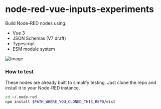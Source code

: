 # node-red-vue-inputs-experiments

Build Node-RED nodes using:

- Vue 3
- JSON Schemas (V7 draft)
- Typescript
- ESM module system

![Image](https://github.com/user-attachments/assets/683d4377-371a-4f2a-8750-f93e0eb6649f)

### How to test

These nodes are already built to simplify testing. Just clone the repo and install it to your Node-RED instance.

```bash
cd ~/.node-red
npm install $PATH_WHERE_YOU_CLONED_THIS_REPO/dist
```
